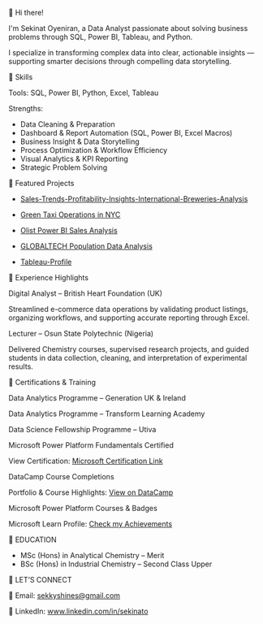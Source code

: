 👋 Hi there!

I'm Sekinat Oyeniran, a Data Analyst passionate about solving business problems through SQL, Power BI, Tableau, and Python.

I specialize in transforming complex data into clear, actionable insights — supporting smarter decisions through compelling data storytelling.

📌 Skills

Tools: SQL, Power BI, Python, Excel, Tableau

Strengths:

- Data Cleaning & Preparation
- Dashboard & Report Automation (SQL, Power BI, Excel Macros)
- Business Insight & Data Storytelling
- Process Optimization & Workflow Efficiency
- Visual Analytics & KPI Reporting
- Strategic Problem Solving

📁 Featured Projects

* [Sales-Trends-Profitability-Insights-International-Breweries-Analysis](https://github.com/Sekinat-Oyeniran/Sales-Trends-Profitability-Insights-International-Breweries-Analysis)

* [Green Taxi Operations in NYC](https://github.com/Sekinat-Oyeniran/Green_taxi_dataset_2022)

* [Olist Power BI Sales Analysis](https://github.com/Sekinat-Oyeniran/olist-powerbi-sales-analysis)

* [GLOBALTECH Population Data Analysis](https://github.com/Sekinat-Oyeniran/GLOBALTECH-Population-Data-Analysis)

* [Tableau-Profile]( https://public.tableau.com/app/profile/sekinat.oyeniran)

  
📌 Experience Highlights

Digital Analyst – British Heart Foundation (UK)

Streamlined e-commerce data operations by validating product listings, organizing workflows, and supporting accurate reporting through Excel.

Lecturer – Osun State Polytechnic (Nigeria)

Delivered Chemistry courses, supervised research projects, and guided students in data collection, cleaning, and interpretation of experimental results.

📌 Certifications & Training

Data Analytics Programme – Generation UK & Ireland

Data Analytics Programme – Transform Learning Academy

Data Science Fellowship Programme – Utiva

Microsoft Power Platform Fundamentals Certified

 View Certification: [Microsoft Certification Link](https://learn.microsoft.com/en-us/users/sakinahoyeniran-9051/credentials/2d21f5a19d816f76_)


DataCamp Course Completions

Portfolio & Course Highlights: [View on DataCamp](https://www.datacamp.com/portfolio/sekkyshines)


Microsoft Power Platform Courses & Badges

Microsoft Learn Profile: [Check my Achievements](https://learn.microsoft.com/en-us/users/sekinatodasco3-0270/)   

📌 EDUCATION

* MSc (Hons) in Analytical Chemistry – Merit 
* BSc (Hons) in Industrial Chemistry – Second Class Upper


📌 LET’S CONNECT

📧 Email: sekkyshines@gmail.com

🔗 LinkedIn: www.linkedin.com/in/sekinato

